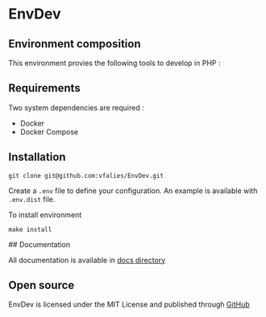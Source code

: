 # EnvDev

## Environment composition

This environment provies the following tools to develop in PHP :

## Requirements

Two system dependencies are required :

- Docker
- Docker Compose

## Installation

```shell
git clone git@github.com:vfalies/EnvDev.git
```

Create a `.env` file to define your configuration.
An example is available with `.env.dist` file.

To install environment

```shell
make install
```

## Documentation

All documentation is available in [docs directory](./docs)

## Open source

EnvDev is licensed under the MIT License and published through [GitHub](https://github.com/vfalies/envdev/blob/master/LICENSE)
